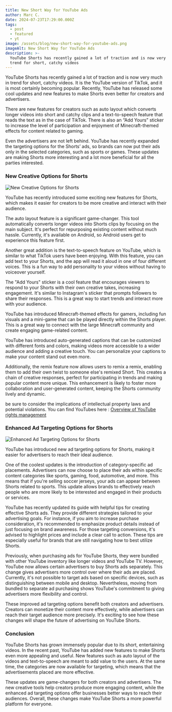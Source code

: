 ```yaml
---
title: New Short Way for YouTube Ads
author: Marc C.
date: 2024-07-23T17:29:00.000Z
tags:
  - post
  - featured
  - yt
image: /assets/blog/new-short-way-for-youtube-ads.png
imageAlt: New Short Way for YouTube Ads
description: >-
  YouTube Shorts has recently gained a lot of traction and is now very much in
  trend for short, catchy videos
---
```

YouTube Shorts has recently gained a lot of traction and is now very much in trend for short, catchy videos. It is the YouTube version of TikTok, and it is most certainly becoming popular. Recently, YouTube has released some cool updates and new features to make Shorts even better for creators and advertisers.



There are new features for creators such as auto layout which converts longer videos into short and catchy clips and a text-to-speech feature that reads the text as in the case of TikTok. There is also an “Add Yours” sticker to increase the level of participation and enjoyment of Minecraft-themed effects for content related to gaming.



Even the advertisers are not left behind. YouTube has recently expanded the targeting options for the Shorts’ ads, so brands can now put their ads only in the selected categories, such as sports or games. These updates are making Shorts more interesting and a lot more beneficial for all the parties interested.

### New Creative Options for Shorts

![New Creative Options for Shorts](/assets/blog/creative-options-for-shorts.png)

YouTube has recently introduced some exciting new features for Shorts, which makes it easier for creators to be more creative and interact with their audience.



The auto layout feature is a significant game-changer. This tool automatically converts longer videos into Shorts clips by focusing on the main subject. It's perfect for repurposing existing content without much hassle. Currently, it's available on Android, so Android users get to experience this feature first.



Another great addition is the text-to-speech feature on YouTube, which is similar to what TikTok users have been enjoying. With this feature, you can add text to your Shorts, and the app will read it aloud in one of four different voices. This is a fun way to add personality to your videos without having to voiceover yourself.



The "Add Yours" sticker is a cool feature that encourages viewers to respond to your Shorts with their own creative takes, increasing engagement. It's similar to Instagram's sticker that prompts followers to share their responses. This is a great way to start trends and interact more with your audience.



YouTube has introduced Minecraft-themed effects for gamers, including fun visuals and a mini-game that can be played directly within the Shorts player. This is a great way to connect with the large Minecraft community and create engaging game-related content.



YouTube has introduced auto-generated captions that can be customized with different fonts and colors, making videos more accessible to a wider audience and adding a creative touch. You can personalize your captions to make your content stand out even more.



Additionally, the remix feature now allows users to remix a remix, enabling them to add their own twist to someone else's remixed Short. This creates a chain of creative responses, perfect for participating in trends and making popular content more unique. This enhancement is likely to foster more collaboration and user-generated content, keeping the Shorts community lively and dynamic. 



be sure to consider the implications of intellectual property laws and potential violations. You can find YouTubes here : [Overview of YouTube rights management](https://support.google.com/youtube/answer/4597810?hl=en)





### Enhanced Ad Targeting Options for Shorts

![Enhanced Ad Targeting Options for Shorts](/assets/blog/enhanced-ad-targeting-options-for-shorts.png)

YouTube has introduced new ad targeting options for Shorts, making it easier for advertisers to reach their ideal audience.



One of the coolest updates is the introduction of category-specific ad placements. Advertisers can now choose to place their ads within specific content categories like sports, gaming, food, automotive, and more. This means that if you're selling soccer jerseys, your ads can appear between Shorts related to sports. This update allows brands to effectively reach people who are more likely to be interested and engaged in their products or services.



YouTube has recently updated its guide with helpful tips for creating effective Shorts ads. They provide different strategies tailored to your advertising goals. For instance, if you aim to increase purchase consideration, it's recommended to emphasize product details instead of just focusing on brand awareness. For those targeting conversions, it's advised to highlight prices and include a clear call to action. These tips are especially useful for brands that are still navigating how to best utilize Shorts.



Previously, when purchasing ads for YouTube Shorts, they were bundled with other YouTube inventory like longer videos and YouTube TV. However, YouTube now allows certain advertisers to buy Shorts ads separately. This change gives advertisers more control over where their ads are placed. Currently, it's not possible to target ads based on specific devices, such as distinguishing between mobile and desktop. Nevertheless, moving from bundled to separate ad purchasing shows YouTube's commitment to giving advertisers more flexibility and control.



These improved ad targeting options benefit both creators and advertisers. Creators can monetize their content more effectively, while advertisers can reach their target audience more precisely. It's exciting to see how these changes will shape the future of advertising on YouTube Shorts.



### Conclusion

YouTube Shorts has grown immensely popular due to its short, entertaining videos. In the recent past, YouTube has added new features to make Shorts even more appealing and useful. New features such as auto layout of the videos and text-to-speech are meant to add value to the users. At the same time, the categories are now available for targeting, which means that the advertisements placed are more effective.



These updates are game-changers for both creators and advertisers. The new creative tools help creators produce more engaging content, while the enhanced ad targeting options offer businesses better ways to reach their audiences. Overall, these changes make YouTube Shorts a more powerful platform for everyone.
